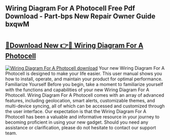 ## Wiring Diagram For A Photocell Free Pdf Download - Part-bps New Repair Owner Guide bxqwM

# <h2><a href="http://dftu81.blite.top/?on=Wiring+Diagram+For+A+Photocell">🔗Download New 👉🔴 Wiring Diagram For A Photocell</a></h2>

[![Wiring Diagram For A Photocell download](https://i.imgur.com/lujVjoI.png)](http://dftu81.blite.top/?on=Wiring+Diagram+For+A+Photocell)
Your new Wiring Diagram For A Photocell is designed to make your life easier. This user manual shows you how to install, operate, and maintain your product for optimal performance. Familiarize Yourself Before you begin, take a moment to familiarize yourself with the functions and capabilities of your new Wiring Diagram For A Photocell. Wiring Diagram For A Photocell comes with an array of advanced features, including geolocation, smart alerts, customizable themes, and multi-device syncing, all of which can be accessed and customized through the user interface. Our expectation is that the Wiring Diagram For A Photocell has been a valuable and informative resource in your journey to becoming proficient in using your new gadget. Should you need any assistance or clarification, please do not hesitate to contact our support team.
